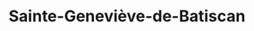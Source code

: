 ---
title: Sainte-Geneviève-de-Batiscan
url: /sainte-genevieve-de-batiscan/
latitude: 46.517
longitude: -72.295
---